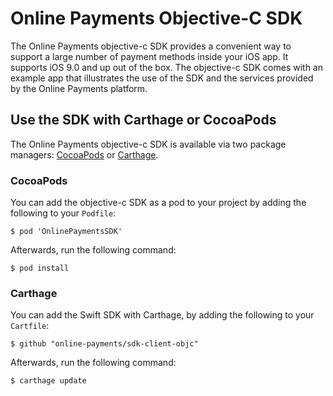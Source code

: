 Online Payments Objective-C SDK
=========================

The Online Payments objective-c SDK provides a convenient way to support a large number of payment methods inside your iOS app.
It supports iOS 9.0 and up out of the box.
The objective-c SDK comes with an example app that illustrates the use of the SDK and the services provided by the Online Payments platform.


Use the SDK with Carthage or CocoaPods
---------------------------------------
The Online Payments objective-c SDK is available via two package managers: [CocoaPods](https://cocoapods.org/) or [Carthage](https://github.com/Carthage/Carthage).

### CocoaPods

You can add the objective-c SDK as a pod to your project by adding the following to your `Podfile`:

```
$ pod 'OnlinePaymentsSDK'
```

Afterwards, run the following command:

```
$ pod install
```

### Carthage

You can add the Swift SDK with Carthage, by adding the following to your `Cartfile`:

```
$ github "online-payments/sdk-client-objc"
```

Afterwards, run the following command:

```
$ carthage update
```

